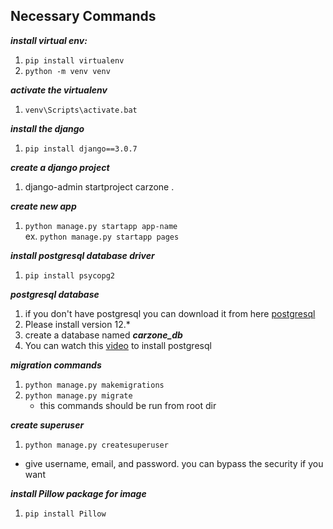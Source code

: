 ## Necessary Commands

**_install virtual env:_**
1. `pip install virtualenv`
2. `python -m venv venv`


**_activate the virtualenv_**
1. `venv\Scripts\activate.bat`

_**install the django**_
1. `pip install django==3.0.7`

_**create a django project**_
1. django-admin startproject carzone .

_**create new app**_
1. `python manage.py startapp app-name`\
ex. `python manage.py startapp pages`

_**install postgresql database driver**_
1. `pip install psycopg2`

_**postgresql database**_
1. if you don't have postgresql you can download it from here [postgresql](https://www.enterprisedb.com/downloads/postgres-postgresql-downloads)
2. Please install version 12.*
3. create a database named _**carzone_db**_
4. You can watch this [video](https://www.youtube.com/watch?v=AEZg-sTxxmw) to install postgresql

_**migration commands**_
1. `python manage.py makemigrations`
2. `python manage.py migrate`
    * this commands should be run from root dir

_**create superuser**_
1. `python manage.py createsuperuser`
* give username, email, and password. you can bypass the security if you want

_**install Pillow package for image**_
1. `pip install Pillow`